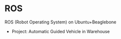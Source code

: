 # ROS
ROS (Robot Operating System) on Ubuntu+Beaglebone

+ Project: Automatic Guided Vehicle in Warehouse
